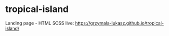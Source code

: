 # tropical-island

Landing page - HTML SCSS
live: https://grzymala-lukasz.github.io/tropical-island/

